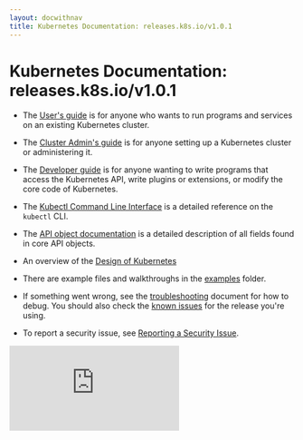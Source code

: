 ```yaml
---
layout: docwithnav
title: Kubernetes Documentation: releases.k8s.io/v1.0.1
---
```

<!-- BEGIN MUNGE: UNVERSIONED_WARNING -->


<!-- END MUNGE: UNVERSIONED_WARNING -->

# Kubernetes Documentation: releases.k8s.io/v1.0.1

* The [User's guide](user-guide/README.html) is for anyone who wants to run programs and
  services on an existing Kubernetes cluster.

* The [Cluster Admin's guide](admin/README.html) is for anyone setting up
  a Kubernetes cluster or administering it.

* The [Developer guide](devel/README.html) is for anyone wanting to write
  programs that access the Kubernetes API, write plugins or extensions, or
  modify the core code of Kubernetes.

* The [Kubectl Command Line Interface](user-guide/kubectl/kubectl.html) is a detailed reference on
  the `kubectl` CLI.

* The [API object documentation](http://kubernetes.io/third_party/swagger-ui/)
  is a detailed description of all fields found in core API objects.

* An overview of the [Design of Kubernetes](design/)

* There are example files and walkthroughs in the [examples](../examples/)
  folder.

* If something went wrong, see the [troubleshooting](troubleshooting.html) document for how to debug.
You should also check the [known issues](user-guide/known-issues.html) for the release you're using.

* To report a security issue, see [Reporting a Security Issue](reporting-security-issues.html).


<!-- BEGIN MUNGE: IS_VERSIONED -->
<!-- TAG IS_VERSIONED -->
<!-- END MUNGE: IS_VERSIONED -->


<!-- BEGIN MUNGE: GENERATED_ANALYTICS -->
[![Analytics](https://kubernetes-site.appspot.com/UA-36037335-10/GitHub/docs/README.md?pixel)]()
<!-- END MUNGE: GENERATED_ANALYTICS -->

